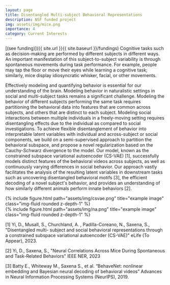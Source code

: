 ```yaml
---
layout: page
title: Disentangled Multi-subject Behavioral Representations
description: NSF funded project
img: assets/img/mice.png
importance: 4
category: Current Interests
---
```

[(see funding)]({{ site.url }}{{ site.baseurl }}/fundings) 
Cognitive tasks such as decision-making are performed by different subjects in different ways. An important manifestation of this subject-to-subject variability is through spontaneous movements during task performance. For example, people may tap the floor or move their eyes while learning a cognitive task; similarly, mice display idiosyncratic whisker, facial, or other movements.

Effectively modeling and quantifying behavior is essential for our understanding of the brain. Modeling behavior in naturalistic settings in social and multi-subject tasks remains a significant challenge. Modeling the behavior of different subjects performing the same task requires partitioning the behavioral data into features that are common across subjects, and others that are distinct to each subject. Modeling social interactions between multiple individuals in a freely-moving setting requires disentangling effects due to the individual as compared to social investigations. To achieve flexible disentanglement of behavior into interpretable latent variables with individual and across-subject or social components, we build on a semi-supervised approach to partition the behavioral subspace, and propose a novel regularization based on the Cauchy-Schwarz divergence to the model. Our model, known as the constrained subspace variational autoencoder (CS-VAE) [1], successfully models distinct features of the behavioral videos across subjects, as well as continuously varying differences in social behavior. Our approach vastly facilitates the analysis of the resulting latent variables in downstream tasks such as uncovering disentangled behavioral motifs [3], the efficient decoding of a novel subject's behavior, and provides an understanding of how similarly different animals perform innate behaviors [2].

<div class="row justify-content-sm-center">
    <div class="col-sm-6 mt-3 mt-md-0">
        {% include figure.html path="assets/img/csvae.png" title="example image" class="img-fluid rounded z-depth-1" %}
    </div>
    <div class="col-sm-6 mt-3 mt-md-0">
        {% include figure.html path="assets/img/na.png" title="example image" class="img-fluid rounded z-depth-1" %}
    </div>
</div>

[1] Yi, D., Musall, S., Churchland, A. , Padilla-Coreano, N., Saxena, S., "Disentangled multi- subject and social behavioral representations through a constrained subspace variational autoencoder (CS-VAE)" eLife (To Appear), 2023.

[2] Yi, D., Saxena, S., "Neural Correlations Across Mice During Spontaneous and Task-Related Behaviors" IEEE NER, 2023

[3] Batty E., Whiteway M., Saxena S., et al. “BehaveNet: nonlinear embedding and Bayesian neural decoding of behavioral videos” Advances in Neural Information Processing Systems (NeurIPS), 2019.

